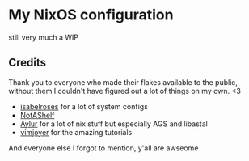 # My NixOS configuration

still very much a WIP



## Credits

Thank you to everyone who made their flakes available to the public,
without them I couldn't have figured out a lot of things on my own. <3

- [isabelroses](https://github.com/isabelroses/dotfiles) for a lot of system configs
- [NotAShelf](https://github.com/NotAShelf/nyx) 
- [Aylur](https://github.com/Aylur/dotfiles) for a lot of nix stuff but especially AGS and libastal
- [vimjoyer](https://github.com/vimjoyer) for the amazing tutorials

And everyone else I forgot to mention, y'all are awseome
